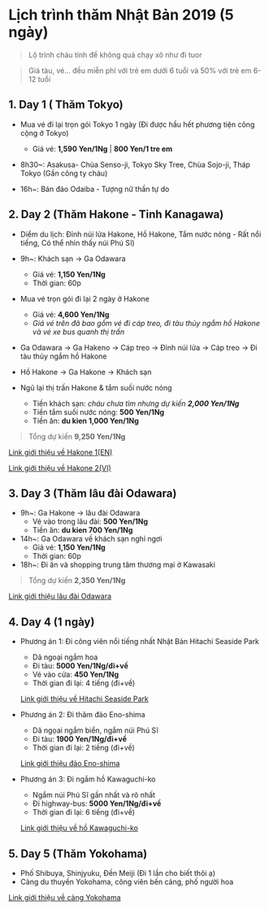 # Lịch trình thăm Nhật Bản 2019 (5 ngày)
> Lộ trình cháu tính để không quá chạy xô như đi tuor

> Giá tàu, vé... đều miễn phí với trẻ em dưới 6 tuổi và 50% với trẻ em 6-12 tuổi

## 1. Day 1 ( Thăm Tokyo)
* Mua vé đi lại trọn gói Tokyo 1 ngày (Đi được hầu hết phương tiện công cộng ở Tokyo)
  * Giá vé: **1,590 Yen/1Ng** | **800 Yen/1 tre em**

* 8h30~: Asakusa- Chùa Senso-ji, Tokyo Sky Tree, Chùa Sojo-ji, Tháp Tokyo (Gần công ty cháu)
* 16h~: Bán đảo Odaiba - Tượng nữ thần tự do

## 2. Day 2 (Thăm Hakone - Tỉnh Kanagawa) 
* Diểm du lịch: Đỉnh núi lửa Hakone, Hồ Hakone, Tắm nước nóng - Rất nổi tiếng, Có thể nhìn thấy núi Phú Sĩ)
* 9h~: Khách sạn -> Ga Odawara
  * Giá vé: **1,150 Yen/1Ng**
  * Thời gian: 60p
* Mua vé trọn gói đi lại 2 ngày ở Hakone
  * Giá vé: **4,600 Yen/1Ng**
  * *Giá vé trên đã bao gồm vé đi cáp treo, đi tàu thủy ngắm hồ Hakone và vé xe bus quanh thị trấn*

* Ga Odawara -> Ga Hakeno -> Cáp treo -> Đỉnh núi lửa -> Cáp treo -> Đi tàu thủy ngắm hồ Hakone
* Hồ Hakone -> Ga Hakone -> Khách sạn
* Ngủ lại thị trấn Hakone & tắm suối nước nóng
  * Tiền khách sạn: *cháu chưa tìm nhưng dự kiến **2,000 Yen/1Ng***
  * Tiền tắm suối nước nóng: **500 Yen/1Ng**
  * Tiền ăn: **du kien 1,000 Yen/1Ng**

> Tổng dự kiến **9,250 Yen/1Ng**

  [Link giới thiệu về Hakone 1(EN)](https://www.hakonenavi.jp/international/en/)

  [Link giới thiệu về Hakone 2(VI)](https://www.japanhoppers.com/vi/kanto/hakone/)

## 3. Day 3 (Thăm lâu đài Odawara)
* 9h~: Ga Hakone -> lâu đài Odawara
  * Vé vào trong lâu đài: **500 Yen/1Ng**
  * Tiền ăn: **du kien 700 Yen/1Ng**
* 14h~: Ga Odawara về khách sạn nghỉ ngơi
  * Giá vé: **1,150 Yen/1Ng**
  * Thời gian: 60p
* 18h~: Đi ăn và shopping trung tâm thương mại ở Kawasaki

> Tổng dự kiến **2,350 Yen/1Ng**

  [Link giới thiệu lâu đài Odawara](https://odawaracastle.com/)

## 4. Day 4 (1 ngày)
* Phương án 1: Đi công viên nổi tiếng nhất Nhật Bản Hitachi Seaside Park
  * Dã ngoại ngắm hoa
  * Đi tàu: **5000 Yen/1Ng/đi+về**
  * Vé vào cửa: **450 Yen/1Ng**
  * Thời gian đi lại: 4 tiếng (đi+về)

  [Link giới thiệu về Hitachi Seaside Park](https://hitachikaihin.jp/vi.html)

* Phương án 2: Đi thăm đảo Eno-shima
  * Dã ngọai ngắm biển, ngắm núi Phú Sĩ
  * Đi tàu: **1900 Yen/1Ng/đi+về**
  * Thời gian đi lại: 2 tiếng (đi+về)

  [Link giới thiệu đảo Eno-shima](https://www.japan-guide.com/e/e3117.html)

* Phương án 3: Đi ngắm hồ Kawaguchi-ko
  * Ngắm núi Phú Sĩ gần nhất và rõ nhất
  * Đi highway-bus: **5000 Yen/1Ng/đi+về**
  * Thời gian đi lại: 6 tiếng (đi+về)

  [Link giới thiệu về hồ Kawaguchi-ko](https://www.japan-guide.com/e/e6906.html)

## 5. Day 5 (Thăm Yokohama)
* Phố Shibuya, Shinjyuku, Đền Meiji (Đi 1 lần cho biết thôi ạ)
* Cảng du thuyền Yokohama, công viên bến cảng, phố người hoa

[Link giới thiệu về cảng Yokohama](https://locobee.com/mag/vi/2017/10/23/ghe-tham-cang-bien-yokohama-noi-tieng-o-kanagawa/)